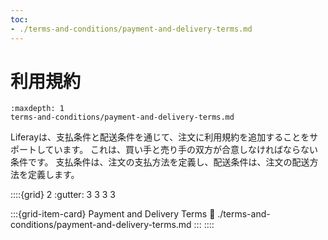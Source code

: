 ```yaml
---
toc:
- ./terms-and-conditions/payment-and-delivery-terms.md
---
```

# 利用規約

```{toctree}
:maxdepth: 1
terms-and-conditions/payment-and-delivery-terms.md
```

Liferayは、支払条件と配送条件を通じて、注文に利用規約を追加することをサポートしています。 これは、買い手と売り手の双方が合意しなければならない条件です。 支払条件は、注文の支払方法を定義し、配送条件は、注文の配送方法を定義します。

::::{grid} 2
:gutter: 3 3 3 3

:::{grid-item-card} Payment and Delivery Terms
:link: ./terms-and-conditions/payment-and-delivery-terms.md
:::
::::
